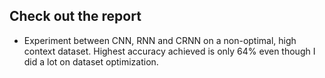 ## Check out the report

- Experiment between CNN, RNN and CRNN on a non-optimal, high context dataset. Highest accuracy achieved is only 64% even though I did a lot on dataset optimization.
